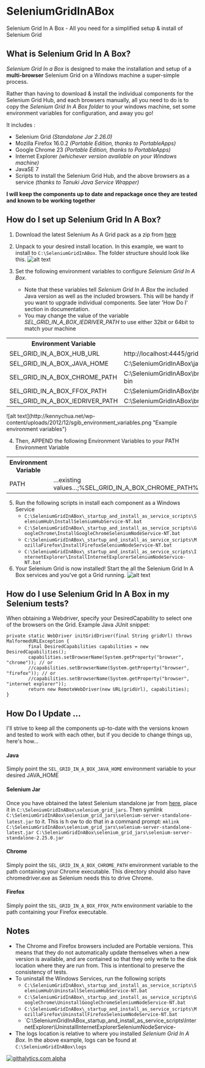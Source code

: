 SeleniumGridInABox
==================

Selenium Grid In A Box - All you need for a simplified setup &amp; install of Selenium Grid

What is Selenium Grid In A Box?
--------------------------------
_Selenium Grid In a Box_ is designed to make the installation and setup of a __multi-browser__ Selenium Grid on a Windows machine a super-simple process.

Rather than having to download & install the individual components for the Selenium Grid Hub, and each browsers manually, all you need to do is to copy the _Selenium Grid In A Box folder_ to your windows machine, set some environment variables for configuration, and away you go!

It includes :
- Selenium Grid _(Standalone Jar 2.26.0)_
- Mozilla Firefox 16.0.2 _(Portable Edition, thanks to PortableApps)_
- Google Chrome 23 _(Portable Edition, thanks to PortableApps)_
- Internet Explorer _(whichever version available on your Windows machine)_
- JavaSE 7
- Scripts to install the Selenium Grid Hub, and the above browsers as a service _(thanks to Tanuki Java Service Wrapper)_

__I will keep the components up to date and repackage once they are tested and known to be working together__

How do I set up Selenium Grid In A Box?
---------------------------------------
1. Download the latest Selenium As A Grid pack as a zip from [here](https://github.com/kennychua/SeleniumGridInABox/downloads)

2. Unpack to your desired install location. In this example, we want to install to
	`C:\SeleniumGridInABox`.
The folder structure should look like this.
![alt text](http://kennychua.net/wp-content/uploads/2012/12/sgib_unpacked_folder_structure.png "Unpacked folder structure")
3. Set the following environment variables to configure _Selenium Grid In A Box_. 
	- Note that these variables tell _Selenium Grid In A Box_ the included Java version as well as the included browsers. This will be handy if you want to upgrade individual components. See later 'How Do I' section in documentation.
	- You may change the value of the variable _SEL_GRID_IN_A_BOX_IEDRIVER_PATH_ to use either 32bit or 64bit to match your machine
<table>
  <tr>
    <th>Environment Variable</th>
    <th>Example</th>
  </tr>
  <tr>
    <td>SEL_GRID_IN_A_BOX_HUB_URL</td>
    <td>http://localhost:4445/grid/register</td>
  </tr>
  <tr>
    <td>SEL_GRID_IN_A_BOX_JAVA_HOME</td>
    <td>C:\SeleniumGridInABox\java\jre7</td>
  </tr>
  <tr>
    <td>SEL_GRID_IN_A_BOX_CHROME_PATH</td>
    <td>C:\SeleniumGridInABox\browsers\GoogleChrome23Portable\App\Chrome-bin</td>
  </tr>
  <tr>
    <td>SEL_GRID_IN_A_BOX_FFOX_PATH</td>
    <td>C:\SeleniumGridInABox\browsers\Firefox16.0.2Portable\App\Firefox</td>
  </tr>
  <tr>
    <td>SEL_GRID_IN_A_BOX_IEDRIVER_PATH</td>
    <td>C:\SeleniumGridInABox\browsers\IEDriverServer\32bit</td>
  </tr>
</table>
![alt text](http://kennychua.net/wp-content/uploads/2012/12/sgib_environment_variables.png "Example environment variables")

4. Then, APPEND the following Environment Variables to your PATH Environment Variable
<table>
  <tr>
    <th>Environment Variable</th>
    <th>Example</th>
  </tr>
  <tr>
    <td>PATH</td>
    <td>…existing values…;%SEL_GRID_IN_A_BOX_CHROME_PATH%;%SEL_GRID_IN_A_BOX_FFOX_PATH%;%SEL_GRID_IN_A_BOX_IEDRIVER_PATH%</td>
  </tr>
</table>

5. Run the following scripts in install each component as a Windows Service
	- `C:\SeleniumGridInABox\_startup_and_install_as_service_scripts\SeleniumHub\InstallSeleniumHubService-NT.bat`
	- `C:\SeleniumGridInABox\_startup_and_install_as_service_scripts\GoogleChrome\InstallGoogleChromeSeleniumNodeService-NT.bat`
	- `C:\SeleniumGridInABox\_startup_and_install_as_service_scripts\MozillaFirefox\InstallFirefoxSeleniumNodeService-NT.bat`
	- `C:\SeleniumGridInABox\_startup_and_install_as_service_scripts\InternetExplorer\InstallInternetExplorerSeleniumNodeService-NT.bat`
6. Your Selenium Grid is now installed! Start the all the Selenium Grid In A Box services and you've got a Grid running.
![alt text](http://kennychua.net/wp-content/uploads/2012/12/sgib_services.png "Selenium In A Box services")

How do I use Selenium Grid In A Box in my Selenium tests?
------------------------------------------------------------
When obtaining a Webdriver, specify your DesiredCapability to select one of the browsers on the Grid.
Example Java JUnit snippet:
```
private static WebDriver initGridDriver(final String gridUrl) throws MalformedURLException {
        final DesiredCapabilities capabilities = new DesiredCapabilities();
        capabilities.setBrowserName(System.getProperty("browser", "chrome")); // or
        //capabilities.setBrowserName(System.getProperty("browser", "firefox")); // or
        //capabilities.setBrowserName(System.getProperty("browser", "internet explorer")); 
        return new RemoteWebDriver(new URL(gridUrl), capabilities);
}
```

How Do I Update …
------------------------------------------------------------
I'll strive to keep all the components up-to-date with the versions known and tested to work with each other, but if you decide to change things up, here's how…
#### Java
Simply point the `SEL_GRID_IN_A_BOX_JAVA_HOME` environment variable to your desired JAVA_HOME
#### Selenium Jar
Once you have obtained the latest Selenium standalone jar from [here](http://code.google.com/p/selenium/downloads/list), place it in `C:\SeleniumGridInABox\selenium_grid_jars`. Then symlink `C:\SeleniumGridInABox\selenium_grid_jars\selenium-server-standalone-latest.jar` to it. This is h	ow to do that in a command prompt:
`mklink C:\SeleniumGridInABox\selenium_grid_jars\selenium-server-standalone-latest.jar C:\SeleniumGridInABox\selenium_grid_jars\selenium-server-standalone-2.25.0.jar`
#### Chrome
Simply point the `SEL_GRID_IN_A_BOX_CHROME_PATH` environment variable to the path containing your Chrome executable. This directory should also have chromedriver.exe as Selenium needs this to drive Chrome.
#### Firefox
Simply point the `SEL_GRID_IN_A_BOX_FFOX_PATH` environment variable to the path containing your Firefox executable. 


Notes
------
- The Chrome and Firefox browsers included are Portable versions. This means that they do not automatically update themselves when a new version is available, and are contained so that they only write to the disk location where they are run from. This is intentional to preserve the consistency of tests.
- To uninstall the Windows Services, run the following scripts
	- `C:\SeleniumGridInABox\_startup_and_install_as_service_scripts\SeleniumHub\UninstallSeleniumHubService-NT.bat`
	- `C:\SeleniumGridInABox\_startup_and_install_as_service_scripts\GoogleChrome\UninstallGoogleChromeSeleniumNodeService-NT.bat`
	- `C:\SeleniumGridInABox\_startup_and_install_as_service_scripts\MozillaFirefox\UninstallFirefoxSeleniumNodeService-NT.bat`
	- `C:\SeleniumGridInABox\_startup_and_install_as_service_scripts\InternetExplorer\UninstallInternetExplorerSeleniumNodeService-
- The logs location is relative to where you installed _Selenium Grid In A Box_. In the above example, logs can be found at `C:\SeleniumGridInABox\logs`

[![githalytics.com alpha](https://cruel-carlota.pagodabox.com/3badfc38c03b7a13375549935b6c27b2 "githalytics.com")](http://githalytics.com/kennychua/SeleniumGridInABox)
